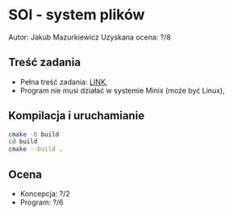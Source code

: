 # SOI - system plików

Autor: Jakub Mazurkiewicz
Uzyskana ocena: ?/8

## Treść zadania

* Pełna treść zadania: [LINK](https://www.ia.pw.edu.pl/~tkruk/edu/soib/lab/t6.txt),
* Program nie musi działać w systemie Minix (może być Linux),

## Kompilacja i uruchamianie

```bash
cmake -B build
cd build
cmake --build .
```

## Ocena

* Koncepcja: ?/2
* Program: ?/6
